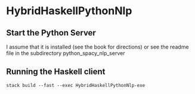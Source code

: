 # HybridHaskellPythonNlp

## Start the Python Server

I assume that it is installed (see the book for directions) or see the readme file in the subdirectory python_spacy_nlp_server


## Running the Haskell client

    stack build --fast --exec HybridHaskellPythonNlp-exe

